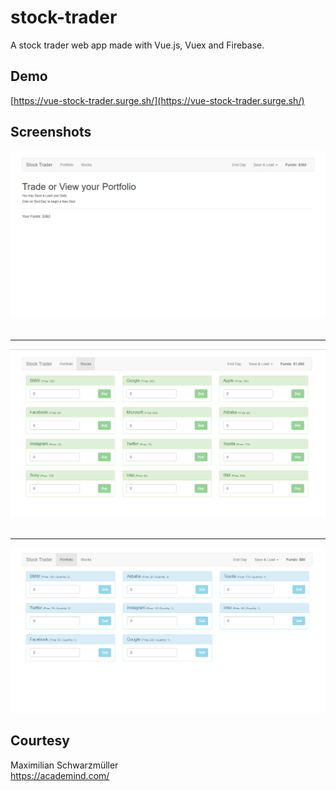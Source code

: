# stock-trader

A stock trader web app made with Vue.js, Vuex and Firebase.

## Demo
[https://vue-stock-trader.surge.sh/](https://vue-stock-trader.surge.sh/)

## Screenshots
![alt text](https://raw.githubusercontent.com/arifszn/stock-trader/master/public/assets/Screenshot(01).jpg)
<br />
<br />

***
![alt text](https://raw.githubusercontent.com/arifszn/stock-trader/master/public/assets/Screenshot(02).jpg)
<br />
<br />

***
![alt text](https://raw.githubusercontent.com/arifszn/stock-trader/master/public/assets/Screenshot(03).jpg)

## Courtesy
Maximilian Schwarzmüller 
<br>
https://academind.com/

